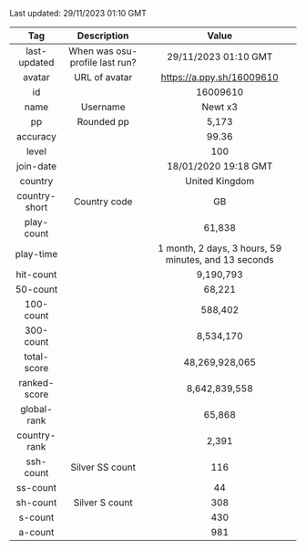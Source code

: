 Last updated: <!-- osu-last-updated -->29/11/2023 01:10 GMT<!-- osu-last-updated -->

|      Tag      |          Description           |                                              Value                                               |
| :-----------: | :----------------------------: | :----------------------------------------------------------------------------------------------: |
| last-updated  | When was osu-profile last run? |                <!-- osu-last-updated -->29/11/2023 01:10 GMT<!-- osu-last-updated -->                |
|    avatar     |         URL of avatar          |                 <!-- osu-avatar -->https://a.ppy.sh/16009610<!-- osu-avatar -->                  |
|      id       |                                |                              <!-- osu-id -->16009610<!-- osu-id -->                              |
|     name      |            Username            |                            <!-- osu-name -->Newt x3<!-- osu-name -->                             |
|      pp       |           Rounded pp           |                               <!-- osu-pp -->5,173<!-- osu-pp -->                                |
|   accuracy    |                                |                         <!-- osu-accuracy -->99.36<!-- osu-accuracy -->                          |
|     level     |                                |                             <!-- osu-level -->100<!-- osu-level -->                              |
|   join-date   |                                |                   <!-- osu-join-date -->18/01/2020 19:18 GMT<!-- osu-join-date -->                   |
|    country    |                                |                      <!-- osu-country -->United Kingdom<!-- osu-country -->                      |
| country-short |          Country code          |                      <!-- osu-country-short -->GB<!-- osu-country-short -->                      |
|  play-count   |                                |                       <!-- osu-play-count -->61,838<!-- osu-play-count -->                       |
|   play-time   |                                | <!-- osu-play-time -->1 month, 2 days, 3 hours, 59 minutes, and 13 seconds<!-- osu-play-time --> |
|   hit-count   |                                |                      <!-- osu-hit-count -->9,190,793<!-- osu-hit-count -->                       |
|   50-count    |                                |                         <!-- osu-50-count -->68,221<!-- osu-50-count -->                         |
|   100-count   |                                |                       <!-- osu-100-count -->588,402<!-- osu-100-count -->                        |
|   300-count   |                                |                      <!-- osu-300-count -->8,534,170<!-- osu-300-count -->                       |
|  total-score  |                                |                  <!-- osu-total-score -->48,269,928,065<!-- osu-total-score -->                  |
| ranked-score  |                                |                 <!-- osu-ranked-score -->8,642,839,558<!-- osu-ranked-score -->                  |
|  global-rank  |                                |                      <!-- osu-global-rank -->65,868<!-- osu-global-rank -->                      |
| country-rank  |                                |                     <!-- osu-country-rank -->2,391<!-- osu-country-rank -->                      |
|   ssh-count   |        Silver SS count         |                         <!-- osu-ssh-count -->116<!-- osu-ssh-count -->                          |
|   ss-count    |                                |                           <!-- osu-ss-count -->44<!-- osu-ss-count -->                           |
|   sh-count    |         Silver S count         |                          <!-- osu-sh-count -->308<!-- osu-sh-count -->                           |
|    s-count    |                                |                           <!-- osu-s-count -->430<!-- osu-s-count -->                            |
|    a-count    |                                |                           <!-- osu-a-count -->981<!-- osu-a-count -->                            |
